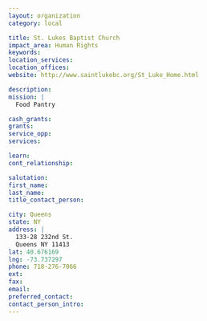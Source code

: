 ```yaml
---
layout: organization
category: local

title: St. Lukes Baptist Church
impact_area: Human Rights
keywords: 
location_services: 
location_offices: 
website: http://www.saintlukebc.org/St_Luke_Home.html

description: 
mission: |
  Food Pantry

cash_grants: 
grants: 
service_opp: 
services: 

learn: 
cont_relationship: 

salutation: 
first_name: 
last_name: 
title_contact_person: 

city: Queens
state: NY
address: |
  133-28 232nd St.     
  Queens NY 11413
lat: 40.676169
lng: -73.737297
phone: 718-276-7066
ext: 
fax: 
email: 
preferred_contact: 
contact_person_intro: 
---
```

